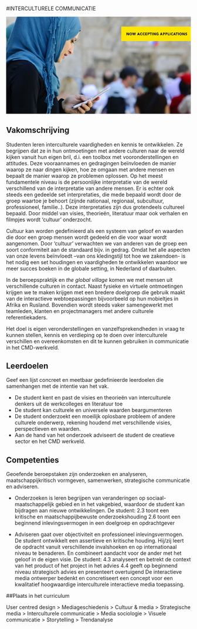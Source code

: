 #INTERCULTURELE COMMUNICATIE


![Applications open](app%20hoofddoek.jpg)

## Vakomschrijving

Studenten leren interculturele vaardigheden en kennis te ontwikkelen. Ze begrijpen dat ze in hun ontmoetingen met andere culturen naar de wereld kijken vanuit hun eigen bril, d.i. een toolbox met vooronderstellingen en attitudes. Deze vooraannames en gedragingen beïnvloeden de manier waarop ze naar dingen kijken, hoe ze omgaan met andere mensen en bepaalt de manier waarop ze problemen oplossen. Op het meest fundamentele niveau is de persoonlijke interpretatie van de wereld verschillend van de interpretatie van andere mensen. Er is echter ook steeds een gedeelde set interpretaties, die mede bepaald wordt door de groep waartoe je behoort (zijnde nationaal, regionaal, subcultuur, professioneel, familie..). Deze interpretaties zijn dus grotendeels cultureel bepaald. Door middel van visies, theorieën, literatuur maar ook verhalen en filmpjes wordt ‘cultuur’ onderzocht.

 Cultuur kan worden gedefinieerd als een systeem van geloof en waarden die door een groep mensen wordt gedeeld en die voor waar wordt aangenomen. Door ‘cultuur’ verwachten we van anderen van de groep een soort conformiteit aan de standaard bijv. in gedrag. Omdat het alle aspecten van onze levens beïnvloedt –van ons kledingstijl tot hoe we zakendoen- is het nodig een set houdingen en vaardigheden te ontwikkelen waardoor we meer succes boeken in de globale setting, in Nederland of daarbuiten.

In de beroepspraktijk en *the global village* komen we met mensen uit verschillende culturen in contact. Naast fysieke en virtuele ontmoetingen krijgen we te maken krijgen met een bredere doelgroep die gebruik maakt van de interactieve webtoepassingen bijvoorbeeld op hun mobieltjes in Afrika en Rusland. Bovendien wordt steeds vaker samengewerkt met teamleden, klanten en projectmanagers met andere culturele referentiekaders.

Het doel is eigen veronderstellingen en vanzelfsprekendheden in vraag te kunnen stellen, kennis en verdieping op te doen over interculturele verschillen en overeenkomsten en dit te kunnen gebruiken in communicatie in het CMD-werkveld.



## Leerdoelen

Geef een lijst concreet en meetbaar gedefinieerde leerdoelen die samenhangen met de intentie van het vak.

-	De student kent en past de visies en theorieën van interculturele denkers uit de werkcolleges en literatuur toe 
-	De student kan culturele en universele waarden beargumenteren 
-	De student onderzoekt een moeilijk oplosbare probleem of andere culturele onderwerp, rekening houdend met verschillende visies, perspectieven en waarden.
-	Aan de hand van het onderzoek adviseert de student de creatieve sector en het CMD werkveld.

## Competenties

Geoefende beroepstaken zijn onderzoeken en analyseren, maatschappijkritisch vormgeven, samenwerken, strategische communicatie en adviseren.

- Onderzoeken is leren begrijpen van veranderingen op sociaal-maatschappelijk gebied en in het vakgebied, waardoor de student kan bijdragen aan nieuwe ontwikkelingen. De student:
2.3 toont een kritische en maatschappijbewuste onderzoekshouding
2.6 toont een beginnend inlevingsvermogen in een doelgroep en opdrachtgever

- Adviseren gaat over objectiviteit en professioneel inlevingsvermogen. De student ontwikkelt een assertieve en kritische houding. Hij/zij leert de opdracht vanuit verschillende invalshoeken en op internationaal niveau te benaderen. En combineert aandacht voor de ander met het geloof in de eigen visie. De student:
4.3 analyseert en betrekt de context van het product of het project in het advies
4.4 geeft op beginnend niveau strategisch advies en presenteert overtuigend
De interactieve media ontwerper bedenkt en concretiseert een concept voor een kwalitatief hoogwaardige interculturele interactieve media toepassing. 




 
##Plaats in het curriculum

User centred design > Mediageschiedenis > Cultuur & media > Strategische media > Interculturele communicatie >  Media sociologie > Visuele communicatie > Storytelling > Trendanalyse

